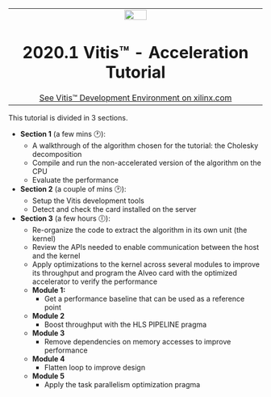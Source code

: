 <table width="100%">
 <tr width="100%">
    <td align="center"><img src="https://www.xilinx.com/content/dam/xilinx/imgs/press/media-kits/corporate/xilinx-logo.png" width="30%"/><h1>2020.1 Vitis™ - Acceleration Tutorial</h1>
    <a href="https://www.xilinx.com/products/design-tools/vitis.html">See Vitis™ Development Environment on xilinx.com</a>
    </td>
 </tr>
</table>

This tutorial is divided in 3 sections.
* **Section 1** (a few mins :clock1:):
  + A walkthrough of the algorithm chosen for the tutorial: the Cholesky decomposition 
  + Compile and run the non-accelerated version of the algorithm on the CPU
  + Evaluate the performance
* **Section 2** (a couple of mins :clock2:):
  + Setup the Vitis development tools
  + Detect and check the card installed on the server 
* **Section 3** (a few hours :clock6:):
  + Re-organize the code to extract the algorithm in its own unit (the kernel)
  + Review the APIs needed to enable communication between the host and the kernel
  + Apply optimizations to the kernel across several modules to improve its throughput and program the Alveo card with the optimized accelerator to verify the performance
  + **Module 1:**
    * Get a performance baseline that can be used as a reference point
  + **Module 2**
    * Boost throughput with the HLS PIPELINE pragma
  + **Module 3**
    * Remove dependencies on memory accesses to improve performance
  + **Module 4**
    * Flatten loop to improve design
  + **Module 5**
    * Apply the task parallelism optimization pragma
